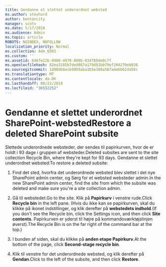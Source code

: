 ```yaml
---
title: Gendanne et slettet underordnet websted
ms.author: stevhord
author: bentoncity
manager: scotv
ms.date: 5/17/2018
ms.audience: Admin
ms.topic: article
ROBOTS: NOINDEX, NOFOLLOW
localization_priority: Normal
ms.collection: Adm_O365
ms.custom: ''
ms.assetid: 646fe22b-9980-4970-800b-034788de0c7f
ms.openlocfilehash: 82ea3285b7ded867a179d81bb79ef204270eb038
ms.sourcegitcommit: 1d98db8acb9959aba3b5e308a567ade6b62da56c
ms.translationtype: MT
ms.contentlocale: da-DK
ms.lasthandoff: 08/22/2019
ms.locfileid: "36552252"
---
```

# <a name="restore-a-deleted-sharepoint-subsite"></a><span data-ttu-id="bc9e4-102">Gendanne et slettet underordnet SharePoint-websted</span><span class="sxs-lookup"><span data-stu-id="bc9e4-102">Restore a deleted SharePoint subsite</span></span>

<span data-ttu-id="bc9e4-103">Slettede underordnede websteder, der sendes til papirkurven, hvor de er holdt i 93 dage i gruppen af websteder.</span><span class="sxs-lookup"><span data-stu-id="bc9e4-103">Deleted subsites are sent to the site collection Recycle Bin, where they're kept for 93 days.</span></span> <span data-ttu-id="bc9e4-104">Gendanne et slettet underordnet websted:</span><span class="sxs-lookup"><span data-stu-id="bc9e4-104">To restore a deleted subsite:</span></span>
  
1. <span data-ttu-id="bc9e4-105">Find det sted, hvorfra det underordnede websted blev slettet i det nye SharePoint admin center, og Sørg for et websted websteder admin.</span><span class="sxs-lookup"><span data-stu-id="bc9e4-105">In the new SharePoint admin center, find the site from which the subsite was deleted and make sure you're a site collection admin.</span></span> 
    
2. <span data-ttu-id="bc9e4-106">Gå til webstedet.</span><span class="sxs-lookup"><span data-stu-id="bc9e4-106">Go to the site.</span></span> <span data-ttu-id="bc9e4-107">Klik på **Papirkurv** i venstre rude.</span><span class="sxs-lookup"><span data-stu-id="bc9e4-107">Click **Recycle bin** in the left pane.</span></span> <span data-ttu-id="bc9e4-108">(Hvis du ikke kan se papirkurven, skal du klikke på ikonet indstillinger, og klik derefter på **webstedets indhold**.</span><span class="sxs-lookup"><span data-stu-id="bc9e4-108">(If you don't see the Recycle bin, click the Settings icon, and then click **Site contents**.</span></span> <span data-ttu-id="bc9e4-109">Papirkurven er yderst til højre på kommandoværktøjslinjen øverst).</span><span class="sxs-lookup"><span data-stu-id="bc9e4-109">The Recycle Bin is on the far right of the command bar at the top.)</span></span>
    
3. <span data-ttu-id="bc9e4-110">I bunden af siden, skal du klikke på **anden etape Papirkurv**.</span><span class="sxs-lookup"><span data-stu-id="bc9e4-110">At the bottom of the page, click **Second-stage recycle bin**.</span></span>
    
4. <span data-ttu-id="bc9e4-111">Klik til venstre for det underordnede websted, og klik derefter på **Gendan**.</span><span class="sxs-lookup"><span data-stu-id="bc9e4-111">Click to the left of the subsite, and then click **Restore**.</span></span>
    

